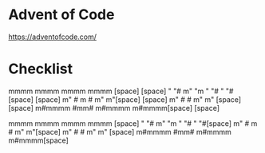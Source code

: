 # Advent of Code

https://adventofcode.com/

# Checklist


  mmmm   mmmm   mmmm   mmmm [space] [space]
 "   "# m"  "m "   "# "   "# [space] [space]
     m" #  m #     m"     m"[space] [space] 
   m"   #    #   m"     m"  [space] [space] 
 m#mmmm  #mm#  m#mmmm m#mmmm[space] [space] 





  mmmm   mmmm   mmmm   mmmm [space] 
 "   "# m"  "m "   "# "   "#[space] 
     m" #  m #     m"     m"[space] 
   m"   #    #   m"     m"  [space] 
 m#mmmm  #mm#  m#mmmm m#mmmm[space] 
